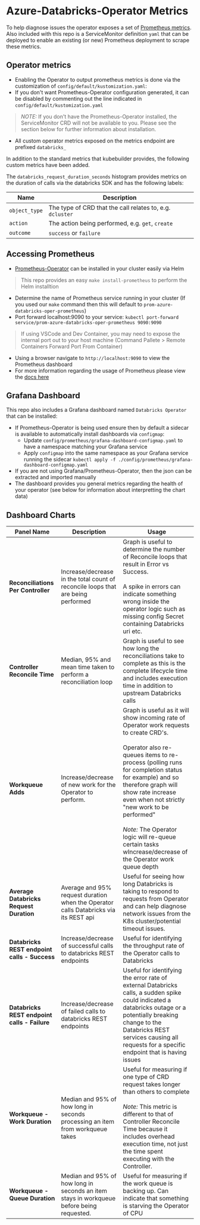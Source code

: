 # Azure-Databricks-Operator Metrics

To help diagnose issues the operator exposes a set of [Prometheus metrics](https://prometheus.io/). Also included with this repo is a ServiceMonitor definition `yaml` that can be deployed to enable an existing (or new) Prometheus deployment to scrape these metrics.

## Operator metrics

- Enabling the Operator to output prometheus metrics is done via the customization of `config/default/kustomization.yaml`:
- If you don't want Prometheus-Operator configuration generated, it can be disabled by commenting out the line indicated in `config/default/kustomization.yaml`
> *NOTE:* If you don't have the Prometheus-Operator installed, the ServiceMonitor CRD will not be available to you. Please see the section below for further information about installation.
- All custom operator metrics exposed on the metrics endpoint are prefixed `databricks_`

In addition to the standard metrics that kubebuilder provides, the following custom metrics have been added.

The `databricks_request_duration_seconds` histogram provides metrics on the duration of calls via the databricks SDK and has the following labels:

|Name|Description|
|-|-|
|`object_type`|The type of CRD that the call relates to, e.g. `dcluster`|
|`action`| The action being performed, e.g. `get`, `create`|
|`outcome`| `success` or `failure`|

## Accessing Prometheus
- [Prometheus-Operator](https://github.com/coreos/prometheus-operator) can be installed in your cluster easily via Helm
> This repo provides an easy `make install-prometheus` to perform the Helm installtion
- Determine the name of Prometheus service running in your cluster (If you used our `make` command then this will default to `prom-azure-databricks-oper-prometheus`)
- Port forward localhost:9090 to your service: `kubectl port-forward service/prom-azure-databricks-oper-prometheus 9090:9090`
>If using VSCode and Dev Container, you may need to expose the internal port out to your host machine (Command Pallete > Remote Containers Forward Port From Container) 
- Using a browser navigate to `http://localhost:9090` to view the Prometheus dashboard
- For more information regarding the usage of Prometheus please view the [docs here](https://prometheus.io/)

## Grafana Dashboard
This repo also includes a Grafana dashboard named `Databricks Operator` that can be installed:
- If Prometheus-Operator is being used ensure then by default a sidecar is available to automatically install dashboards via `configmap`:
  - Update `config/prometheus/grafana-dashboard-configmap.yaml` to have a namespace matching your Grafana service
  - Apply `configmap` into the same namespace as your Grafana service running the sidecar `kubectl apply -f ./config/prometheus/grafana-dashboard-configmap.yaml`
- If you are not using Grafana/Prometheus-Operator, then the json can be extracted and imported manually
- The dashboard provides you general metrics regarding the health of your operator (see below for information about interpretting the chart data)

## Dashboard Charts

| Panel Name | Description | Usage |
|---|---|---|
| **Reconciliations Per Controller** | Increase/decrease in the total count of reconcile loops that are being performed | Graph is useful to determine the number of Reconcile loops that result in Error vs Success.  <br /><br />A spike in errors can indicate something wrong inside the operator logic such as missing config Secret containing Databricks uri etc.|
| **Controller Reconcile Time** | Median, 95% and mean time taken to perform a reconciliation loop  | Graph is useful to see how long the reconciliations take to complete as this is the complete lifecycle time and includes execution time in addition to upstream Databricks calls|
| **Workqueue Adds** | Increase/decrease of new work for the Operator to perform. | Graph is useful as it will show incoming rate of Operator work requests to create CRD's. <br /><br />Operator also re-queues items to re-process (polling runs for completion status for example) and so therefore graph will show rate increase even when not strictly "new work to be performed"<br /><br />*Note:* The Operator logic will re-queue certain tasks wIncrease/decrease of the Operator work queue depth | The work queue shows the number of reconcile loops currently awaiting and opportunity to run. <br /><br />Useful for seeing if the Operator is struggling to cope with incoming demands for work
| **Average Databricks Request Duration** | Average and 95% request duration when the Operator calls Databricks via its REST api | Useful for seeing how long Databricks is taking to respond to requests from Operator and can help diagnose network issues from the K8s cluster/potential timeout issues. |
| **Databricks REST endpoint calls - Success** | Increase/decrease of successful calls to databricks REST endpoints | Useful for identifying the throughput rate of the Operator calls to Databricks |
| **Databricks REST endpoint calls - Failure** | Increase/decrease of failed calls to databricks REST endpoints | Useful for identifying the error rate of external Databricks calls, a sudden spike could indicated a databricks outage or a potentially breaking change to the Databricks REST services causing all requests for a specific endpoint that is having issues |
| **Workqueue - Work Duration** | Median and 95% of how long in seconds processing an item from workqueue takes | Useful for measuring if one type of CRD request takes longer than others to complete<br /><br />*Note:* This metric is different to that of Controller Reconcile Time because it includes overhead execution time, not just the time spent executing with the Controller.
| **Workqueue - Queue Duration** | Median and 95% of how long in seconds an item stays in workqueue before being requested. | Useful for measuring if the work queue is backing up. Can indicate that something is starving the Operator of CPU